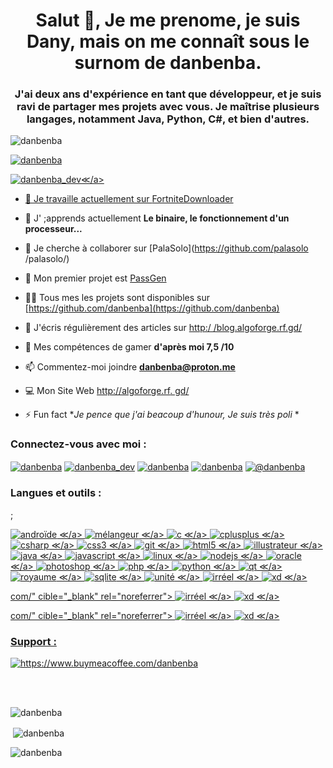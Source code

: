<h1 align="center">Salut 👋, Je me prenome, je suis Dany, mais on me connaît sous le surnom de danbenba.</h1>
<h3 align="center">J'ai deux ans d'expérience en tant que développeur, et je suis ravi de partager mes projets avec vous. Je maîtrise plusieurs langages, notamment Java, Python, C#, et bien d'autres.</h3>

<p align="left"> <img src="https://komarev.com/ghpvc/?username=danbenba&label=Profile%20views&color=0e75b6&style=flat" alt="danbenba" /> </p>

<p align="left"> <a href="https://github.com/danbenba/danbenba"><img src="https://github-profile-trophy.vercel.app/?username =danbenba" alt="danbenba" /></p>

<p align="left"> <a href="https://twitter.com/danbenba_dev" target="blank"><img src="https://img.shields.io/twitter/follow/danbenba_dev?logo=twitter&style=for-the-badge" alt="danbenba_dev" />≪/a> </p>

- 🔭 Je travaille actuellement sur [FortniteDownloader](https://github.com/danbenba/fortnitedownloader)

- 🌱 J' ;apprends actuellement **Le binaire, le fonctionnement d'un processeur...**

- 👯 Je cherche à collaborer sur [PalaSolo](https://github.com/palasolo /palasolo/)

- 🥇 Mon premier projet est [PassGen](https://github.com/danbenba/passgen)

- 👨‍💻 Tous mes les projets sont disponibles sur [https://github.com/danbenba](https://github.com/danbenba)

- 📝 J'écris régulièrement des articles sur [http:/ /blog.algoforge.rf.gd/](http://blog.algoforge.rf.gd/)

- 👾 Mes compétences de gamer **d'après moi 7,5 /10**

- 📫 Commentez-moi joindre **danbenba@proton.me**

- 💻 Mon Site Web [http://algoforge.rf. gd/](http://algoforge.rf.gd/)

- ⚡ Fun fact **Je pence que j'ai beacoup d'hunour, Je suis très poli* *

<h3 align="left">Connectez-vous avec moi :</h3>
<p align="left">
<a href="https://dev.to/danbenba" target="blank"><img align="center" src="https://raw.githubusercontent.com/rahuldkjain/github-profile-readme-generator/master/src/images/icons/Social/devto.svg" alt="danbenba" hauteur = "30" largeur = "40" /></a>
<a href="https://twitter.com/danbenba_dev" target="blank"><img align="center" src="https://raw.githubusercontent.com/rahuldkjain/github-profile-readme-generator/master/src/images/icons/Social/twitter.svg" alt="danbenba_dev" hauteur = "30" largeur = "40" /></a>
<a href="https://instagram.com/danbenba" target="blank"><img align="center" src="https://raw.githubusercontent.com/rahuldkjain/github-profile-readme-generator/master/src/images/icons/Social/instagram.svg" alt="danbenba" hauteur = "30" largeur = "40" /></a>
<a href="https://www.youtube.com/c/danbenba" target="blank"><img align="center" src="https://raw.githubusercontent.com/rahuldkjain/github-profile-readme-generator/master/src/images/icons/Social/youtube.svg" alt="danbenba" hauteur = "30" largeur = "40" /></a>
<a href="https://www.hackerearth.com/@danbenba" target="blank"><img align="center" src="https://raw.githubusercontent.com/rahuldkjain/github-profile-readme-generator/master/src/images/icons/Social/hackerearth.svg" alt="@danbenba" hauteur = "30" largeur = "40" /></a>
</p>

<h3 align="left">Langues et outils :</h3> ;
<p align="gauche"> <a href="https://developer.android.com" cible="_blank" rel="noreferrer"> <img src="https://raw.githubusercontent.com/devicons/devicon/master/icons/android/android-original-wordmark.svg" alt="androïde" largeur = "40" hauteur="40"/> ≪/a> <a href="https://www.blender.org/" cible="_blank" rel="noreferrer"> <img src="https://download.blender.org/branding/community/blender_community_badge_white.svg" alt="mélangeur" largeur = "40" hauteur="40"/> ≪/a> <a href="https://www.cprogramming.com/" cible="_blank" rel="noreferrer"> <img src="https://raw.githubusercontent.com/devicons/devicon/master/icons/c/c-original.svg" alt="c" largeur = "40" hauteur="40"/> ≪/a> <a href="https://www.w3schools.com/cpp/" cible="_blank" rel="noreferrer"> <img src="https://raw.githubusercontent.com/devicons/devicon/master/icons/cplusplus/cplusplus-original.svg" alt="cplusplus" largeur = "40" hauteur="40"/> ≪/a> <a href="https://www.w3schools.com/cs/" cible="_blank" rel="noreferrer"> <img src="https://raw.githubusercontent.com/devicons/devicon/master/icons/csharp/csharp-original.svg" alt="csharp" largeur = "40" hauteur="40"/> ≪/a> <a href="https://www.w3schools.com/css/" cible="_blank" rel="noreferrer"> <img src="https://raw.githubusercontent.com/devicons/devicon/master/icons/css3/css3-original-wordmark.svg" alt="css3" largeur = "40" hauteur="40"/> ≪/a> <a href="https://git-scm.com/" cible="_blank" rel="noreferrer"> <img src="https://www.vectorlogo.zone/logos/git-scm/git-scm-icon.svg" alt="git" largeur = "40" hauteur="40"/> ≪/a> <a href="https://www.w3.org/html/" cible="_blank" rel="noreferrer"> <img src="https://raw.githubusercontent.com/devicons/devicon/master/icons/html5/html5-original-wordmark.svg" alt="html5" largeur = "40" hauteur="40"/> ≪/a> <a href="https://www.adobe.com/in/products/illustrator.html" cible="_blank" rel="noreferrer"> <img src="https://www.vectorlogo.zone/logos/adobe_illustrator/adobe_illustrator-icon."svg" alt="illustrateur" largeur = "40" hauteur="40"/> ≪/a> <a href="https://www.java.com" cible="_blank" rel="noreferrer"> <img src="https://raw.githubusercontent.com/devicons/devicon/master/icons/java/java-original.svg" alt="java" largeur = "40" hauteur="40"/> ≪/a> <a href="https://developer.mozilla.org/en-US/docs/Web/JavaScript" cible="_blank" rel="noreferrer"> <img src="https://raw.githubusercontent.com/devicons/devicon/master/icons/javascript/javascript-original.svg" alt="javascript" largeur = "40" hauteur="40"/> ≪/a> <a href="https://www.linux.org/" cible="_blank" rel="noreferrer"> <img src="https://raw.githubusercontent.com/devicons/devicon/master/icons/linux/linux-original.svg" alt="linux" largeur = "40" hauteur="40"/> ≪/a> <a href="https://nodejs.org" cible="_blank" rel="noreferrer"> <img src="https://raw.githubusercontent.com/devicons/devicon/master/icons/nodejs/nodejs-original-wordmark.svg" alt="nodejs" largeur = "40" hauteur="40"/> ≪/a> <a href="https://www.oracle.com/" cible="_blank" rel="noreferrer"> <img src="https://raw.githubusercontent.com/devicons/devicon/master/icons/oracle/oracle-original.svg" alt="oracle" largeur = "40" hauteur="40"/> ≪/a> <a href="https://www.photoshop.com/fr" cible="_blank" rel="noreferrer"> <img src="https://raw.githubusercontent.com/devicons/devicon/master/icons/photoshop/photoshop-line.svg" alt="photoshop" largeur = "40" hauteur="40"/> ≪/a> <a href="https://www.php.net" cible="_blank" rel="noreferrer"> <img src="https://raw.githubusercontent.com/devicons/devicon/master/icons/php/php-original.svg" alt="php" largeur = "40" hauteur="40"/> ≪/a> <a href="https://www.python.org" cible="_blank" rel="noreferrer"> <img src="https://raw.githubusercontent.com/devicons/devicon/master/icons/python/python-original.svg" alt="python" largeur = "40" hauteur="40"/> ≪/a> <a href="https://www.qt.io/" cible="_blank" rel="noreferrer"> <img src="https://upload.wikimedia.org/wikipedia/commons/0/0b/Qt_logo_2016.svg" alt="qt" largeur = "40" hauteur="40"/> ≪/a> <a href="https://realm.io/" cible="_blank" rel="noreferrer"> <img src="https://raw.githubusercontent.com/bestofjs/bestofjs-webui/8665e8c267a0215f3159df28b33c365198101df5/public/logos/realm.svg" alt="royaume" largeur = "40" hauteur="40"/> ≪/a> <a href="https://www.sqlite.org/" cible="_blank" rel="noreferrer"> <img src="https://www.vectorlogo.zone/logos/sqlite/sqlite-icon.svg" alt="sqlite" largeur = "40" hauteur="40"/> ≪/a> <a href="https://unity.com/" cible="_blank" rel="noreferrer"> <img src="https://www.vectorlogo.zone/logos/unity3d/unity3d-icon.svg" alt="unité" largeur = "40" hauteur="40"/> ≪/a> <a href="https://unrealengine.com/" cible="_blank" rel="noreferrer"> <img src="https://raw.githubusercontent.com/kenangundogan/fontisto/036b7eca71aab1bef8e6a0518f7329f13ed62f6b/icons/svg/brand/unreal-engine.svg" alt="irréel" largeur = "40" hauteur="40"/> ≪/a> <a href="https://www.adobe.com/products/xd.html" cible="_blank" rel="noreferrer"> <img src="https://cdn.worldvectorlogo.com/logos/adobe-xd.svg" alt="xd" largeur = "40" hauteur="40"/> ≪/a> </p>com/" cible="_blank" rel="noreferrer"> <img src="https://raw.githubusercontent.com/kenangundogan/fontisto/036b7eca71aab1bef8e6a0518f7329f13ed62f6b/icons/svg/brand/unreal-engine.svg" alt="irréel" largeur = "40" hauteur="40"/> ≪/a> <a href="https://www.adobe.com/products/xd.html" cible="_blank" rel="noreferrer"> <img src="https://cdn.worldvectorlogo.com/logos/adobe-xd.svg" alt="xd" largeur = "40" hauteur="40"/> ≪/a> </p>com/" cible="_blank" rel="noreferrer"> <img src="https://raw.githubusercontent.com/kenangundogan/fontisto/036b7eca71aab1bef8e6a0518f7329f13ed62f6b/icons/svg/brand/unreal-engine.svg" alt="irréel" largeur = "40" hauteur="40"/> ≪/a> <a href="https://www.adobe.com/products/xd.html" cible="_blank" rel="noreferrer"> <img src="https://cdn.worldvectorlogo.com/logos/adobe-xd.svg" alt="xd" largeur = "40" hauteur="40"/> ≪/a> </p>


<h3 align="left">Support :</h3>
<p><a href= "https://www.buymeacoffee.com/https://www.buymeacoffee.com/danbenba"> <img align="gauche" src="https://cdn.buymeacoffee.com/buttons/v2/default-white.png" hauteur = "50" largeur = "210" alt="https://www.buymeacoffee.com/danbenba" /></a></p><br><br>


<p><img align="gauche" src="https://github-readme-stats.vercel.app/api/top-langs?username=danbenba&show_icons=true&locale=en&layout=compact" alt="danbenba" /></p>

<p> <img align="center" src="https://github-readme-stats.vercel.app/api?username=danbenba&show_icons=true&locale=en" alt="danbenba" /></p>

<p><img align="center" src="https://github-readme-streak-stats.herokuapp.com/?user=danbenba&" alt="danbenba" /></p>

